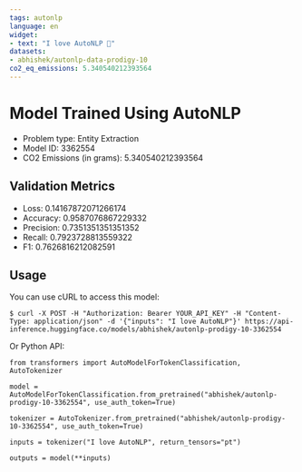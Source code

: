 ```yaml
---
tags: autonlp
language: en
widget:
- text: "I love AutoNLP 🤗"
datasets:
- abhishek/autonlp-data-prodigy-10
co2_eq_emissions: 5.340540212393564
---
```


# Model Trained Using AutoNLP

- Problem type: Entity Extraction
- Model ID: 3362554
- CO2 Emissions (in grams): 5.340540212393564

## Validation Metrics

- Loss: 0.14167872071266174
- Accuracy: 0.9587076867229332
- Precision: 0.7351351351351352
- Recall: 0.7923728813559322
- F1: 0.7626816212082591

## Usage

You can use cURL to access this model:

```
$ curl -X POST -H "Authorization: Bearer YOUR_API_KEY" -H "Content-Type: application/json" -d '{"inputs": "I love AutoNLP"}' https://api-inference.huggingface.co/models/abhishek/autonlp-prodigy-10-3362554
```

Or Python API:

```
from transformers import AutoModelForTokenClassification, AutoTokenizer

model = AutoModelForTokenClassification.from_pretrained("abhishek/autonlp-prodigy-10-3362554", use_auth_token=True)

tokenizer = AutoTokenizer.from_pretrained("abhishek/autonlp-prodigy-10-3362554", use_auth_token=True)

inputs = tokenizer("I love AutoNLP", return_tensors="pt")

outputs = model(**inputs)
```